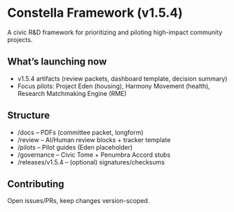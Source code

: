 # Constella Framework (v1.5.4)
A civic R&D framework for prioritizing and piloting high-impact community projects.

## What’s launching now
- v1.5.4 artifacts (review packets, dashboard template, decision summary)
- Focus pilots: Project Eden (housing), Harmony Movement (health), Research Matchmaking Engine (RME)

## Structure
- /docs – PDFs (committee packet, longform)
- /review – AI/Human review blocks + tracker template
- /pilots – Pilot guides (Eden placeholder)
- /governance – Civic Tome + Penumbra Accord stubs
- /releases/v1.5.4 – (optional) signatures/checksums

## Contributing
Open issues/PRs, keep changes version-scoped.
